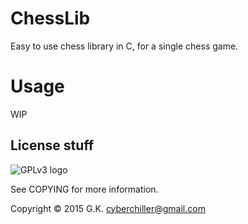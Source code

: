 # ChessLib

Easy to use chess library in C, for a single chess game.

# Usage

WIP

## License stuff

![GPLv3 logo](http://www.gnu.org/graphics/gplv3-127x51.png)

See COPYING for more information.

Copyright © 2015 G.K. <cyberchiller@gmail.com>
